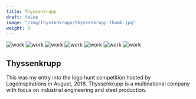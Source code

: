 ```yaml
---
title: Thyssenkrupp
draft: false
image: "/img/thyssenkrupp/thyssenkrupp_thumb.jpg"
weight: 3
---
```


<div class="row">
    <div class="col-sm-8">
        <img src="/img/thyssenkrupp/thyssenkrupp_logotype.jpg" alt="work" class="project-img">
        <img src="/img/thyssenkrupp/thyssenkrupp_colour.jpg" alt="work" class="project-img">
        <img src="/img/thyssenkrupp/thyssenkrupp_brandstyle.jpg" alt="work" class="project-img">
        <img src="/img/thyssenkrupp/thyssenkrupp_1.jpg" alt="work" class="project-img">
        <img src="/img/thyssenkrupp/thyssenkrupp_2.jpg" alt="work" class="project-img">
        <img src="/img/thyssenkrupp/thyssenkrupp_flyer.jpg" alt="work" class="project-img">
        <img src="/img/thyssenkrupp/thyssenkrupp_businesscard.jpg" alt="work" class="project-img">
    </div>
    <div class="col-sm-4">
        <h2>
            Thyssenkrupp
        </h2>
        <p class="project-description">
            This was my entry into the logo hunt competition hosted by Logoinspirations in August, 2018. Thyssenkrupp is a multinational company with focus on industrial engineering and steel production.
        </p>
    </div>
</div>
